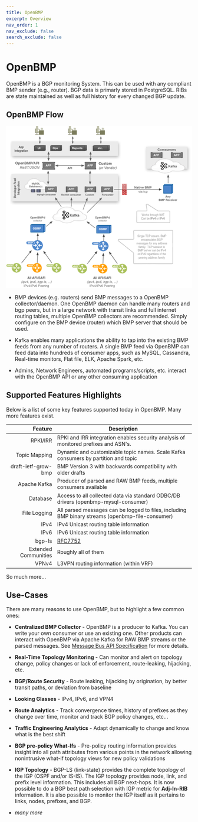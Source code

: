 ```yaml
---
title: OpenBMP
excerpt: Overview
nav_order: 1
nav_exclude: false
search_exclude: false
---
```

# OpenBMP

OpenBMP is a BGP monitoring System.  This can be used with any compliant BMP sender (e.g., router). BGP
data is primarly stored in PostgreSQL. RIBs are state maintained as well as full history for every
changed BGP update. 

OpenBMP Flow
------------

![OpenBMP High Level Flow](images/openbmp-flow.png "OpenBMP High Level Flow")

* BMP devices (e.g. routers) send BMP messages to a OpenBMP collector/daemon.   One OpenBMP daemon can handle many
  routers and bgp peers, but in a large network with transit links and full internet routing tables, multiple OpenBMP
  collectors are recommended.   Simply configure on the BMP device (router) which BMP server that should be used.

* Kafka enables many applications the ability to tap into the existing BMP feeds from any number of routers.
  A single BMP feed via OpenBMP can feed data into hundreds of consumer apps, such as MySQL, Cassandra,
  Real-time monitors, Flat file, ELK, Apache Spark, etc.

* Admins, Network Engineers, automated programs/scripts, etc. interact with the OpenBMP API or
  any other consuming application

Supported Features Highlights
-----------------------------
Below is a list of some key features supported today in OpenBMP.  Many more features exist.

Feature | Description
-------: | -----------
RPKI/IRR | RPKI and IRR integration enables security analysis of monitored prefixes and ASN's.
Topic Mapping | Dynamic and customizable topic names. Scale Kafka consumers by partition and topic
draft-ietf-grow-bmp | BMP Version 3 with backwards compatibility with older drafts
Apache Kafka | Producer of parsed and RAW BMP feeds, multiple consumers available
Database | Access to all collected data via standard ODBC/DB drivers (openbmp-mysql-consumer)
File Logging | All parsed messages can be logged to files, including BMP binary streams (openbmp-file-consumer)
IPv4 | IPv4 Unicast routing table information
IPv6 | IPv6 Unicast routing table information
bgp-ls| [RFC7752](https://tools.ietf.org/html/rfc7752)
Extended Communities | Roughly all of them
VPNv4 | L3VPN routing information (within VRF)

So much more...


Use-Cases
---------
There are many reasons to use OpenBMP, but to highlight a few common ones:

* **Centralized BMP Collector** - OpenBMP is a producer to Kafka.  You can write your own consumer
  or use an existing one.  Other products can interact with OpenBMP via Apache Kafka for RAW
  BMP streams or the parsed messages.   See [Message Bus API Specification](api/kafka_message_schema.md) for more details.

* **Real-Time Topology Monitoring** - Can monitor and alert on topology change, policy changes or lack of enforcement, route-leaking, hijacking, etc.

* **BGP/Route Security** - Route leaking, hijacking by origination, by better transit paths, or deviation from baseline

* **Looking Glasses**  - IPv4, IPv6, and VPN4

* **Route Analytics** - Track convergence times, history of prefixes as they change over time, monitor and track BGP policy changes, etc...

* **Traffic Engineering Analytics**  - Adapt dynamically to change and know what is the best shift

* **BGP pre-policy What-Ifs** - Pre-policy routing information provides insight into all path attributes from various points in the network allowing nonintrusive what-if topology views for new policy validations

* **IGP Topology** - BGP-LS (link-state) provides the complete topology of the IGP (OSPF and/or IS-IS).  The IGP topology provides node, link, and prefix level information.  This includes all BGP next-hops.   It is now possible to do a BGP best path selection with IGP metric for **Adj-In-RIB** information.  It is also possible to monitor the IGP itself as it pertains to links, nodes, prefixes, and BGP.

* *many more*


